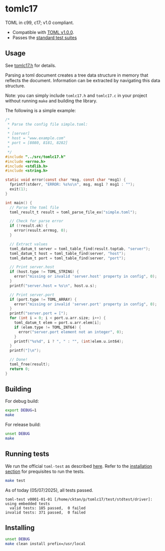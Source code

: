 # tomlc17

TOML in c99, c17; v1.0 compliant.

* Compatible with [TOML v1.0.0](https://toml.io/en/v1.0.0).
* Passes the [standard test suites](https://github.com/toml-lang/toml-test/)

## Usage

See
[tomlc17.h](https://github.com/cktan/tomlc17/blob/main/src/tomlc17.h)
for details.

Parsing a toml document creates a tree data structure in memory that
reflects the document. Information can be extracted by navigating this
data structure.

Note: you can simply include `tomlc17.h` and `tomlc17.c` in your
project without running `make` and building the library.

The following is a simple example:

```c
/*
 * Parse the config file simple.toml:
 *
 * [server]
 * host = "www.example.com"
 * port = [8080, 8181, 8282]
 *
 */
#include "../src/tomlc17.h"
#include <errno.h>
#include <stdlib.h>
#include <string.h>

static void error(const char *msg, const char *msg1) {
  fprintf(stderr, "ERROR: %s%s\n", msg, msg1 ? msg1 : "");
  exit(1);
}

int main() {
  // Parse the toml file
  toml_result_t result = toml_parse_file_ex("simple.toml");

  // Check for parse error
  if (!result.ok) {
    error(result.errmsg, 0);
  }

  // Extract values
  toml_datum_t server = toml_table_find(result.toptab, "server");
  toml_datum_t host = toml_table_find(server, "host");
  toml_datum_t port = toml_table_find(server, "port");

  // Print server.host
  if (host.type != TOML_STRING) {
    error("missing or invalid 'server.host' property in config", 0);
  }
  printf("server.host = %s\n", host.u.s);

  // Print server.port
  if (port.type != TOML_ARRAY) {
    error("missing or invalid 'server.port' property in config", 0);
  }
  printf("server.port = [");
  for (int i = 0; i < port.u.arr.size; i++) {
    toml_datum_t elem = port.u.arr.elem[i];
    if (elem.type != TOML_INT64) {
      error("server.port element not an integer", 0);
    }
    printf("%s%d", i ? ", " : "", (int)elem.u.int64);
  }
  printf("]\n");

  // Done!
  toml_free(result);
  return 0;
}
```

## Building

For debug build:
```bash
export DEBUG=1
make
```

For release build:
```bash
unset DEBUG
make
```

## Running tests

We run the official `toml-test` as described
[here](https://github.com/toml-lang/toml-test). Refer to the
[installation
section](https://github.com/toml-lang/toml-test?tab=readme-ov-file#installation)
for prequisites to run the tests.

```bash
make test
```

As of today (05/07/2025), all tests passed.

```
toml-test v0001-01-01 [/home/cktan/p/tomlc17/test/stdtest/driver]: using embedded tests
  valid tests: 185 passed,  0 failed
invalid tests: 371 passed,  0 failed
```


## Installing

```bash
unset DEBUG
make clean install prefix=/usr/local
```
